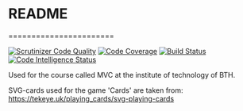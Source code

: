 # README
=======================

[![Scrutinizer Code Quality](https://scrutinizer-ci.com/g/susm92/mvc/badges/quality-score.png?b=main)](https://scrutinizer-ci.com/g/susm92/mvc/?branch=main)  [![Code Coverage](https://scrutinizer-ci.com/g/susm92/mvc/badges/coverage.png?b=main)](https://scrutinizer-ci.com/g/susm92/mvc/?branch=main)  [![Build Status](https://scrutinizer-ci.com/g/susm92/mvc/badges/build.png?b=main)](https://scrutinizer-ci.com/g/susm92/mvc/build-status/main) [![Code Intelligence Status](https://scrutinizer-ci.com/g/susm92/mvc/badges/code-intelligence.svg?b=main)](https://scrutinizer-ci.com/code-intelligence)

Used for the course called MVC at the institute of technology of BTH.

SVG-cards used for the game 'Cards' are taken from: https://tekeye.uk/playing_cards/svg-playing-cards
